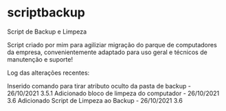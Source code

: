 # scriptbackup
Script de Backup e Limpeza

Script criado por mim para agiliziar migração do parque de computadores da empresa, convenientemente adaptado para uso geral e técnicos de manutenção e suporte!

Log das alterações recentes:

Inserido comando para tirar atributo oculto da pasta de backup				- 26/10/2021 3.5.1
Adicionado bloco de limpeza do computador							                - 26/10/2021 3.6
Adicionado Script de Limpeza ao Backup							                  - 26/10/2021 3.6
